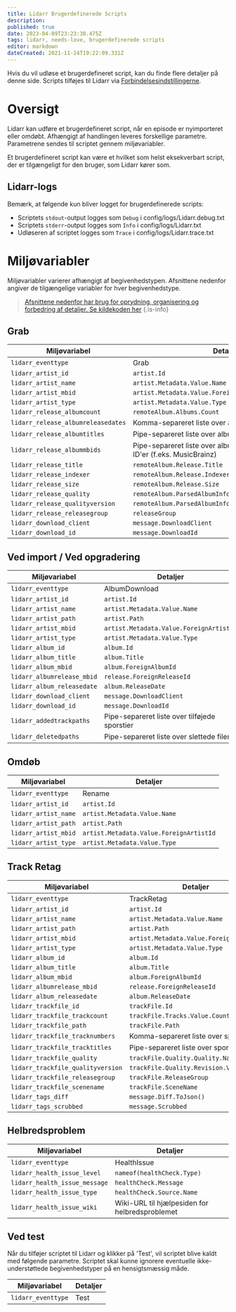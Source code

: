 ```yaml
---
title: Lidarr Brugerdefinerede Scripts
description: 
published: true
date: 2023-04-09T23:23:38.475Z
tags: lidarr, needs-love, brugerdefinerede scripts
editor: markdown
dateCreated: 2021-11-24T19:22:09.331Z
---
```


Hvis du vil udløse et brugerdefineret script, kan du finde flere detaljer på denne side. Scripts tilføjes til Lidarr via [Forbindelsesindstillingerne](/lidarr/settings#connections).

# Oversigt

Lidarr kan udføre et brugerdefineret script, når en episode er nyimporteret eller omdøbt. Afhængigt af handlingen leveres forskellige parametre. Parametrene sendes til scriptet gennem miljøvariabler.

Et brugerdefineret script kan være et hvilket som helst eksekverbart script, der er tilgængeligt for den bruger, som Lidarr kører som.

## Lidarr-logs

Bemærk, at følgende kun bliver logget for brugerdefinerede scripts:

- Scriptets `stdout`-output logges som `Debug` i config/logs/Lidarr.debug.txt
- Scriptets `stderr`-output logges som `Info` i config/logs/Lidarr.txt
- Udløseren af scriptet logges som `Trace` i config/logs/Lidarr.trace.txt

# Miljøvariabler

Miljøvariabler varierer afhængigt af begivenhedstypen. Afsnittene nedenfor angiver de tilgængelige variabler for hver begivenhedstype.

> [Afsnittene nedenfor har brug for oprydning, organisering og forbedring af detaljer. Se kildekoden her](https://github.com/Lidarr/Lidarr/blob/develop/src/NzbDrone.Core/Notifications/CustomScript/CustomScript.cs)
{.is-info}

## Grab

| Miljøvariabel                   | Detaljer                                                                 |
| ------------------------------ | ------------------------------------------------------------------------ |
| `lidarr_eventtype`              | Grab                                                                     |
| `lidarr_artist_id`              | `artist.Id`                                                              |
| `lidarr_artist_name`            | `artist.Metadata.Value.Name`                                             |
| `lidarr_artist_mbid`            | `artist.Metadata.Value.ForeignArtistId`                                  |
| `lidarr_artist_type`            | `artist.Metadata.Value.Type`                                             |
| `lidarr_release_albumcount`     | `remoteAlbum.Albums.Count`                                               |
| `lidarr_release_albumreleasedates` | Komma-separeret liste over albumudgivelsesdatoer                       |
| `lidarr_release_albumtitles`    | Pipe-separeret liste over albumtitler                                    |
| `lidarr_release_albummbids`     | Pipe-separeret liste over album-eksterne tjeneste-ID'er (f.eks. MusicBrainz) |
| `lidarr_release_title`          | `remoteAlbum.Release.Title`                                              |
| `lidarr_release_indexer`        | `remoteAlbum.Release.Indexer`                                            |
| `lidarr_release_size`           | `remoteAlbum.Release.Size`                                               |
| `lidarr_release_quality`        | `remoteAlbum.ParsedAlbumInfo.Quality.Quality.Name`                       |
| `lidarr_release_qualityversion` | `remoteAlbum.ParsedAlbumInfo.Quality.Revision.Version`                   |
| `lidarr_release_releasegroup`   | `releaseGroup`                                                           |
| `lidarr_download_client`        | `message.DownloadClient`                                                 |
| `lidarr_download_id`            | `message.DownloadId`                                                     |

## Ved import / Ved opgradering

| Miljøvariabel             | Detaljer                                        |
| ------------------------ | ----------------------------------------------- |
| `lidarr_eventtype`       | AlbumDownload                                   |
| `lidarr_artist_id`       | `artist.Id`                                     |
| `lidarr_artist_name`     | `artist.Metadata.Value.Name`                    |
| `lidarr_artist_path`     | `artist.Path`                                   |
| `lidarr_artist_mbid`     | `artist.Metadata.Value.ForeignArtistId`         |
| `lidarr_artist_type`     | `artist.Metadata.Value.Type`                    |
| `lidarr_album_id`        | `album.Id`                                      |
| `lidarr_album_title`     | `album.Title`                                   |
| `lidarr_album_mbid`      | `album.ForeignAlbumId`                          |
| `lidarr_albumrelease_mbid` | `release.ForeignReleaseId`                      |
| `lidarr_album_releasedate` | `album.ReleaseDate`                             |
| `lidarr_download_client` | `message.DownloadClient`                        |
| `lidarr_download_id`     | `message.DownloadId`                            |
| `lidarr_addedtrackpaths` | Pipe-separeret liste over tilføjede sporstier |
| `lidarr_deletedpaths`    | Pipe-separeret liste over slettede filer        |

## Omdøb

| Miljøvariabel     | Detaljer                                       |
| ----------------- | ---------------------------------------------- |
| `lidarr_eventtype` | Rename                                         |
| `lidarr_artist_id` | `artist.Id`                                    |
| `lidarr_artist_name` | `artist.Metadata.Value.Name`                   |
| `lidarr_artist_path` | `artist.Path`                                  |
| `lidarr_artist_mbid` | `artist.Metadata.Value.ForeignArtistId`        |
| `lidarr_artist_type` | `artist.Metadata.Value.Type`                   |

## Track Retag

| Miljøvariabel                   | Detaljer                                       |
| ------------------------------ | ---------------------------------------------- |
| `lidarr_eventtype`              | TrackRetag                                     |
| `lidarr_artist_id`              | `artist.Id`                                    |
| `lidarr_artist_name`            | `artist.Metadata.Value.Name`                   |
| `lidarr_artist_path`            | `artist.Path`                                  |
| `lidarr_artist_mbid`            | `artist.Metadata.Value.ForeignArtistId`        |
| `lidarr_artist_type`            | `artist.Metadata.Value.Type`                   |
| `lidarr_album_id`               | `album.Id`                                     |
| `lidarr_album_title`            | `album.Title`                                  |
| `lidarr_album_mbid`             | `album.ForeignAlbumId`                         |
| `lidarr_albumrelease_mbid`      | `release.ForeignReleaseId`                     |
| `lidarr_album_releasedate`      | `album.ReleaseDate`                            |
| `lidarr_trackfile_id`           | `trackFile.Id`                                 |
| `lidarr_trackfile_trackcount`   | `trackFile.Tracks.Value.Count`                 |
| `lidarr_trackfile_path`         | `trackFile.Path`                               |
| `lidarr_trackfile_tracknumbers` | Komma-separeret liste over spornumre           |
| `lidarr_trackfile_tracktitles`  | Pipe-separeret liste over spor-titler          |
| `lidarr_trackfile_quality`      | `trackFile.Quality.Quality.Name`               |
| `lidarr_trackfile_qualityversion` | `trackFile.Quality.Revision.Version`           |
| `lidarr_trackfile_releasegroup` | `trackFile.ReleaseGroup`                       |
| `lidarr_trackfile_scenename`    | `trackFile.SceneName`                          |
| `lidarr_tags_diff`              | `message.Diff.ToJson()`                        |
| `lidarr_tags_scrubbed`          | `message.Scrubbed`                             |

## Helbredsproblem

| Miljøvariabel                | Detaljer                                       |
| --------------------------- | ---------------------------------------------- |
| `lidarr_eventtype`          | HealthIssue                                    |
| `lidarr_health_issue_level` | `nameof(healthCheck.Type)`                      |
| `lidarr_health_issue_message` | `healthCheck.Message`                          |
| `lidarr_health_issue_type`  | `healthCheck.Source.Name`                      |
| `lidarr_health_issue_wiki`  | Wiki-URL til hjælpesiden for helbredsproblemet |

## Ved test

Når du tilføjer scriptet til Lidarr og klikker på 'Test', vil scriptet blive kaldt med følgende parametre. Scriptet skal kunne ignorere eventuelle ikke-understøttede begivenhedstyper på en hensigtsmæssig måde.

| Miljøvariabel      | Detaljer |
| ------------------ | -------- |
| `lidarr_eventtype` | Test     |
